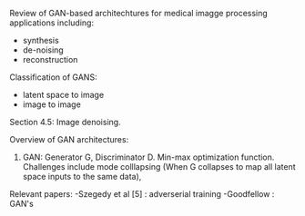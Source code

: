 Review of GAN-based architechtures for medical imagge processing applications including:
- synthesis
- de-noising
- reconstruction

Classification of GANS:
- latent space to image
- image to image

Section 4.5: Image denoising.

Overview of GAN architectures:
1. GAN: Generator G, Discriminator D. Min-max optimization function. Challenges include mode colllapsing (When G collapses to map all latent space inputs to the same data), 


Relevant papers:
-Szegedy et al [5] : adverserial training
-Goodfellow : GAN's



